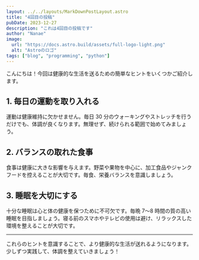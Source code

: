 ```yaml
---
layout: ../../layouts/MarkDownPostLayout.astro
title: "4回目の投稿"
pubDate: 2023-12-27
description: "これは4回目の投稿です"
author: "Nanae"
image:
  url: "https://docs.astro.build/assets/full-logo-light.png"
  alt: "Astroのロゴ"
tags: ["blog", "programming", "python"]
---
```


こんにちは！今回は健康的な生活を送るための簡単なヒントをいくつかご紹介します。

## 1. 毎日の運動を取り入れる

運動は健康維持に欠かせません。毎日 30 分のウォーキングやストレッチを行うだけでも、体調が良くなります。無理せず、続けられる範囲で始めてみましょう。

## 2. バランスの取れた食事

食事は健康に大きな影響を与えます。野菜や果物を中心に、加工食品やジャンクフードを控えることが大切です。毎食、栄養バランスを意識しましょう。

## 3. 睡眠を大切にする

十分な睡眠は心と体の健康を保つために不可欠です。毎晩 7〜8 時間の質の高い睡眠を目指しましょう。寝る前のスマホやテレビの使用は避け、リラックスした環境を整えることが大切です。

---

これらのヒントを意識することで、より健康的な生活が送れるようになります。少しずつ実践して、体調を整えていきましょう！
